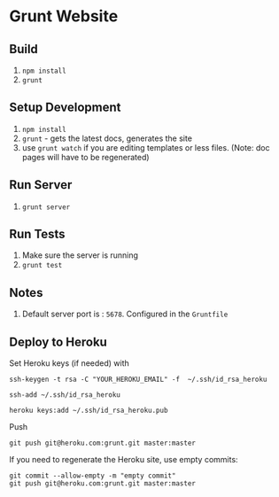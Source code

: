 Grunt Website
==========================

## Build

1. `npm install`
1. `grunt`


## Setup Development

1. `npm install`
1. `grunt` - gets the latest docs, generates the site
1. use ```grunt watch``` if you are editing templates or less files. (Note: doc pages will have to be regenerated)

## Run Server

1. `grunt server`

## Run Tests

1. Make sure the server is running
1. `grunt test`

## Notes

1. Default server port is : `5678`. Configured in the `Gruntfile`

## Deploy to Heroku

Set Heroku keys (if needed) with
```
ssh-keygen -t rsa -C "YOUR_HEROKU_EMAIL" -f  ~/.ssh/id_rsa_heroku

ssh-add ~/.ssh/id_rsa_heroku

heroku keys:add ~/.ssh/id_rsa_heroku.pub

```

Push

```
git push git@heroku.com:grunt.git master:master
```

If you need to regenerate the Heroku site, use empty commits:

```
git commit --allow-empty -m "empty commit"
git push git@heroku.com:grunt.git master:master
```
